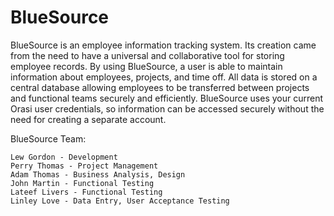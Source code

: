 BlueSource
==============

BlueSource is an employee information tracking system. Its creation came from the need to have a universal and collaborative tool for storing employee records. By using BlueSource, a user is able to maintain information about employees, projects, and time off. All data is stored on a central database allowing employees to be transferred between projects and functional teams securely and efficiently. BlueSource uses your current Orasi user credentials, so information can be accessed securely without the need for creating a separate account.

BlueSource Team:

    Lew Gordon - Development
    Perry Thomas - Project Management
    Adam Thomas - Business Analysis, Design
    John Martin - Functional Testing
    Lateef Livers - Functional Testing
    Linley Love - Data Entry, User Acceptance Testing

